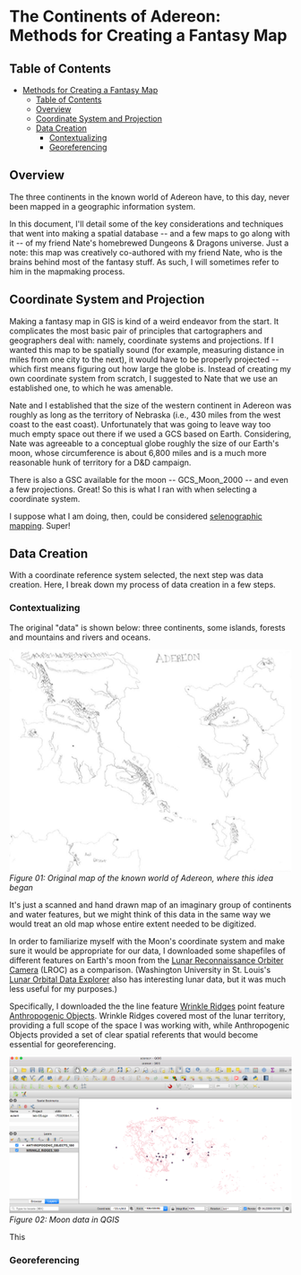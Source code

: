 # The Continents of Adereon: Methods for Creating a Fantasy Map

## Table of Contents

<!-- TOC depthTo:3 -->

- [Methods for Creating a Fantasy Map](#methods-for-creating-a-fantasy-map)
  - [Table of Contents](#table-of-contents)
  - [Overview](#overview)
  - [Coordinate System and Projection](#coordinate-system-and-projection)
  - [Data Creation](#data-creation)
    - [Contextualizing](#contextualizing)
    - [Georeferencing](#georeferencing)

<!-- /TOC -->

## Overview

The three continents in the known world of Adereon have, to this day, never been mapped in a geographic information system.

In this document, I'll detail some of the key considerations and techniques that went into making a spatial database -- and a few maps to go along with it -- of my friend Nate's homebrewed Dungeons & Dragons universe.  Just a note: this map was creatively co-authored with my friend Nate, who is the brains behind most of the fantasy stuff. As such, I will sometimes refer to him in the mapmaking process.

## Coordinate System and Projection

Making a fantasy map in GIS is kind of a weird endeavor from the start. It complicates the most basic pair of principles that cartographers and geographers deal with: namely, coordinate systems and projections. If I wanted this map to be spatially sound (for example, measuring distance in miles from one city to the next), it would have to be properly projected -- which first means figuring out how large the globe is. Instead of creating my own coordinate system from scratch, I suggested to Nate that we use an established one, to which he was amenable.

Nate and I established that the size of the western continent in Adereon was roughly as long as the territory of Nebraska (i.e., 430 miles from the west coast to the east coast). Unfortunately that was going to leave way too much empty space out there if we used a GCS based on Earth. Considering, Nate was agreeable to a conceptual globe roughly the size of our Earth's moon, whose circumference is about 6,800 miles and is a much more reasonable hunk of territory for a D&D campaign.

There is also a GSC available for the moon -- GCS_Moon_2000 -- and even a few projections. Great! So this is what I ran with when selecting a coordinate system.

I suppose what I am doing, then, could be considered [selenographic mapping](https://en.wikipedia.org/wiki/Selenographic_coordinates). Super!

## Data Creation

With a coordinate reference system selected, the next step was data creation. Here, I break down my process of data creation in a few steps.

### Contextualizing

The original "data" is shown below: three continents, some islands, forests and mountains and rivers and oceans.

![Adereon topo map](screenshots-and-images/figure-01.png)
*Figure 01: Original map of the known world of Adereon, where this idea began*

It's just a scanned and hand drawn map of an imaginary group of continents and water features, but we might think of this data in the same way we would treat an old map whose entire extent needed to be digitized.

In order to familiarize myself with the Moon's coordinate system and make sure it would be appropriate for our data, I downloaded some shapefiles of different features on Earth's moon from the [Lunar Reconnaissance Orbiter Camera](http://lroc.sese.asu.edu/about) (LROC) as a comparison. (Washington University in St. Louis's [Lunar Orbital Data Explorer](https://ode.rsl.wustl.edu/mars/coverage/ODE_Moon_shapefile.html) also has interesting lunar data, but it was much less useful for my purposes.)

Specifically, I downloaded the the line feature [Wrinkle Ridges](http://wms.lroc.asu.edu/lroc/view_rdr/SHAPEFILE_WRINKLE_RIDGES) point feature [Anthropogenic Objects](http://wms.lroc.asu.edu/lroc/view_rdr/SHAPEFILE_ANTHROPOGENIC_OBJECTS). Wrinkle Ridges covered most of the lunar territory, providing a full scope of the space I was working with, while Anthropogenic Objects provided a set of clear spatial referents that would become essential for georeferencing.

![Moon data in QGIS](screenshots-and-images/figure-02.png)
*Figure 02: Moon data in QGIS*

This 

### Georeferencing
